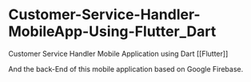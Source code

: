 # Customer-Service-Handler-MobileApp-Using-Flutter_Dart
Customer Service Handler Mobile Application using Dart [[Flutter]]

And the back-End of this mobile application based on Google Firebase.
